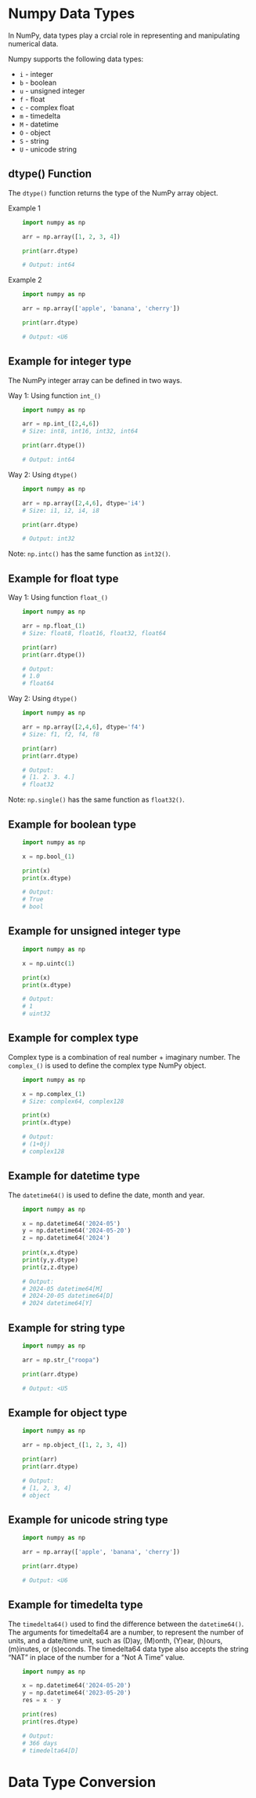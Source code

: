 # Numpy Data Types
In NumPy, data types play a crcial role in representing and manipulating numerical data.

Numpy supports the following data types:

- `i` - integer 
- `b` - boolean
- `u` - unsigned integer
- `f` - float
- `c` - complex float
- `m` - timedelta
- `M` - datetime
- `O` - object
- `S` - string
- `U` - unicode string

## dtype() Function
The `dtype()` function returns the type of the NumPy array object.

Example 1
``` python
    import numpy as np

    arr = np.array([1, 2, 3, 4])

    print(arr.dtype)

    # Output: int64
```

Example 2
``` python
    import numpy as np

    arr = np.array(['apple', 'banana', 'cherry'])

    print(arr.dtype)

    # Output: <U6
```
## Example for integer type
The NumPy integer array can be defined in two ways.

Way 1: Using function `int_()`
``` python
    import numpy as np

    arr = np.int_([2,4,6])
    # Size: int8, int16, int32, int64

    print(arr.dtype())

    # Output: int64
```

Way 2: Using `dtype()`
``` python
    import numpy as np

    arr = np.array([2,4,6], dtype='i4')
    # Size: i1, i2, i4, i8

    print(arr.dtype)

    # Output: int32
```

Note: `np.intc()` has the same function as `int32()`.
## Example for float type

Way 1: Using function `float_()`
``` python
    import numpy as np

    arr = np.float_(1)
    # Size: float8, float16, float32, float64

    print(arr)
    print(arr.dtype())

    # Output: 
    # 1.0
    # float64
```

Way 2: Using `dtype()`
``` python
    import numpy as np

    arr = np.array([2,4,6], dtype='f4')
    # Size: f1, f2, f4, f8

    print(arr)
    print(arr.dtype)

    # Output:
    # [1. 2. 3. 4.]
    # float32
```

Note: `np.single()` has the same function as `float32()`.

## Example for boolean type

``` python
    import numpy as np

    x = np.bool_(1)

    print(x)
    print(x.dtype)

    # Output: 
    # True
    # bool
```
## Example for unsigned integer type

``` python
    import numpy as np

    x = np.uintc(1)

    print(x)
    print(x.dtype)

    # Output: 
    # 1
    # uint32
```

## Example for complex type
Complex type is a combination of real number + imaginary number. The `complex_()` is used to define the complex type NumPy object.
``` python
    import numpy as np

    x = np.complex_(1)
    # Size: complex64, complex128

    print(x)
    print(x.dtype)

    # Output: 
    # (1+0j)
    # complex128
```

## Example for datetime type
The `datetime64()` is used to define the date, month and year.

``` python
    import numpy as np

    x = np.datetime64('2024-05')
    y = np.datetime64('2024-05-20')
    z = np.datetime64('2024')
    
    print(x,x.dtype)
    print(y,y.dtype)
    print(z,z.dtype)

    # Output: 
    # 2024-05 datetime64[M]
    # 2024-20-05 datetime64[D]
    # 2024 datetime64[Y]
```

## Example for string type
``` python
    import numpy as np

    arr = np.str_("roopa")

    print(arr.dtype)

    # Output: <U5
```

## Example for object type
``` python
    import numpy as np

    arr = np.object_([1, 2, 3, 4])

    print(arr)
    print(arr.dtype)

    # Output: 
    # [1, 2, 3, 4]
    # object
```
## Example for unicode string type
``` python
    import numpy as np

    arr = np.array(['apple', 'banana', 'cherry'])

    print(arr.dtype)

    # Output: <U6
```
## Example for timedelta type
The `timedelta64()` used to find the difference between the `datetime64()`. The arguments for timedelta64 are a number, to represent the number of units, and a date/time unit, such as (D)ay, (M)onth, (Y)ear, (h)ours, (m)inutes, or (s)econds. The timedelta64 data type also accepts the string “NAT” in place of the number for a “Not A Time” value.

``` python
    import numpy as np

    x = np.datetime64('2024-05-20')
    y = np.datetime64('2023-05-20')
    res = x - y

    print(res)
    print(res.dtype)

    # Output: 
    # 366 days
    # timedelta64[D]
```
# Data Type Conversion